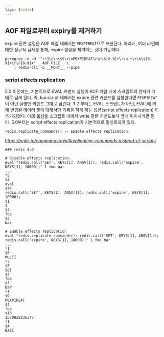 ```yaml
---
tags: [redis]
---
```


## AOF 파일로부터 expiry를 제거하기
expire 관련 설정은 AOF 파일 내에서는 `PEXPIREAT`으로 표현된다. 따라서, 여러 라인에 대한 정규식 검사를 통해, expire 설정을 제거하는 것이 가능하다.
```
pcregrep -v -M '^\*3\r\n\$9\r\nPEXPIREAT\r\n\$[0-9]+\r\n.+\r\n\$[0-9]+\r\n[0-9]+' __AOF_FILE__ \
    | redis-cli -p __PORT__ --pipe 
```

### script effects replication
5.0 이전에는, 기본적으로 EVAL 커맨드 실행이 AOF 파일 내에 스크립트와 인자가 그대로 남게 된다. 즉, lua script 내에서는 expire 관련 커맨드를 실행한다면 `PEXPIREAT` 이 아닌 실행한 커맨드 그대로 남긴다. 3.2 부터는 EVAL 스크립트가 아닌, EVAL에 의해 변경된 데이터 분에 대해서만 기록을 하게 하는 옵션(script effects replication) 이 추가되었다. 아래 옵션을 스크립트 내에서 write 관련 커맨드보다 앞에 위치시키면 된다. 5.0부터는 script effects replication가 기본적으로 활성화되어 있다.

```
redis.replicate_commands() -- Enable effects replication.
```

*https://redis.io/commands/eval#replicating-commands-instead-of-scripts*

```
### redis 4.0

# Disable effects replication.
eval "redis.call('SET', KEYS[1], ARGV[1]); redis.call('expire', KEYS[1], 10000);" 1 foo bar
...
*5
$4
eval
$74
redis.call('SET', KEYS[1], ARGV[1]); redis.call('expire', KEYS[1], 10000);
$1
1
$3
foo
$3
bar

# Enable effects replication
eval "redis.replicate_commands(); redis.call('SET', KEYS[1], ARGV[1]); redis.call('expire', KEYS[1], 10000);" 1 foo bar
...
*1
$5
MULTI
*3
$3
SET
$3
foo
$3
bar
*3
$9
PEXPIREAT
$3
foo
$13
1570828236175
*1
$4
EXEC
```